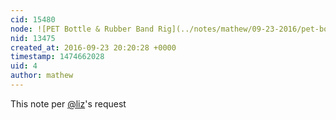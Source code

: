 ```yaml
---
cid: 15480
node: ![PET Bottle & Rubber Band Rig](../notes/mathew/09-23-2016/pet-bottle-rubber-band-rig-wiki-page-as-research-note)
nid: 13475
created_at: 2016-09-23 20:20:28 +0000
timestamp: 1474662028
uid: 4
author: mathew
---
```


This note per [@liz](/profile/liz)'s request